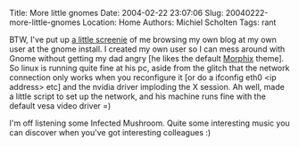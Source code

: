 Title: More little gnomes
Date: 2004-02-22 23:07:06
Slug: 20040222-more-little-gnomes
Location: Home
Authors: Michiel Scholten
Tags: rant

<p>BTW, I've put up <a href="/images/screenies/linux/20040222b_amd1200_gnome.png">a little screenie</a> of me browsing my own blog at my own user at the gnome install. I created my own user so I can mess around with Gnome without getting my dad angry [he likes the default <a href="http://www.morphix.org/">Morphix</a> theme]. So linux is running quite fine at his pc, aside from the glitch that the network connection only works when you reconfigure it [or do a ifconfig eth0 &lt;ip address&gt; etc] and the nvidia driver imploding the X session. Ah well, made a little script to set up the network, and his machine runs fine with the default vesa video driver =)</p>
<p>I'm off listening some Infected Mushroom. Quite some interesting music you can discover when you've got interesting colleagues :)</p>